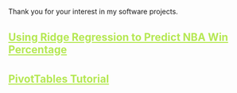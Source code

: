 Thank you for your interest in my software projects.
<br/><br/>
<h2 style="margin: 0;"><a href="/DataScience/RidgeRegressionNBA" target="_blank" style="color:#B5E853">Using Ridge Regression to Predict NBA Win Percentage</a></h2>
<br/><br/>
<h2 style="margin: 0;"><a href="/AdvancedDataScience/PivotTables" target="_blank" style="color:#B5E853">PivotTables Tutorial</a></h2>
